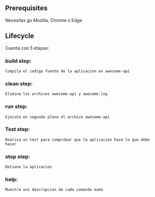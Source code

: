 ## Prerequisites

Necesitas go
Mozilla, Chrome o Edge


## Lifecycle

Cuenta con 5 etapas:
### build step:
    Compila el codigo fuente de la aplicacion en awesome-api

### clean step:
    Elimina los archivos awesome-api y awesome.log

### run step:
    Ejecuta en segundo plano el archivo awesome-api
    
### Test step:
    Realiza un test para comprobar que la aplicacion hace lo que debe hacer

### stop step:
    Detiene la aplicacion

### help:
    Muestra uns descripcion de cada comando make
